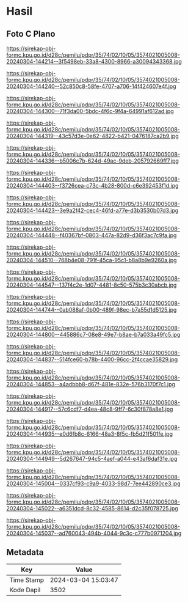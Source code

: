 # Hasil

## Foto C Plano

https://sirekap-obj-formc.kpu.go.id/d28c/pemilu/pdpr/35/74/02/10/05/3574021005008-20240304-144214--3f5498eb-33a8-4300-8966-a30094343368.jpg

https://sirekap-obj-formc.kpu.go.id/d28c/pemilu/pdpr/35/74/02/10/05/3574021005008-20240304-144240--52c850c8-58fe-4707-a706-14f424607e4f.jpg

https://sirekap-obj-formc.kpu.go.id/d28c/pemilu/pdpr/35/74/02/10/05/3574021005008-20240304-144300--71f3da00-5bdc-4f6c-9f4a-64991af612ad.jpg

https://sirekap-obj-formc.kpu.go.id/d28c/pemilu/pdpr/35/74/02/10/05/3574021005008-20240304-144319--43c57d3e-0e62-4822-b421-0476187ca2b9.jpg

https://sirekap-obj-formc.kpu.go.id/d28c/pemilu/pdpr/35/74/02/10/05/3574021005008-20240304-144336--b5006c7b-624d-49ac-9deb-205792669ff7.jpg

https://sirekap-obj-formc.kpu.go.id/d28c/pemilu/pdpr/35/74/02/10/05/3574021005008-20240304-144403--f3726cea-c73c-4b28-800d-c6e392453f1d.jpg

https://sirekap-obj-formc.kpu.go.id/d28c/pemilu/pdpr/35/74/02/10/05/3574021005008-20240304-144423--3e9a2f42-cec4-46fd-a77e-d3b3530b07d3.jpg

https://sirekap-obj-formc.kpu.go.id/d28c/pemilu/pdpr/35/74/02/10/05/3574021005008-20240304-144448--f40367bf-0803-447a-82d9-d36f3ac7c9fa.jpg

https://sirekap-obj-formc.kpu.go.id/d28c/pemilu/pdpr/35/74/02/10/05/3574021005008-20240304-144510--768b4e08-791f-45ca-95c1-b8a8b9e9260a.jpg

https://sirekap-obj-formc.kpu.go.id/d28c/pemilu/pdpr/35/74/02/10/05/3574021005008-20240304-144547--137f4c2e-1d07-4481-8c50-575b3c30abcb.jpg

https://sirekap-obj-formc.kpu.go.id/d28c/pemilu/pdpr/35/74/02/10/05/3574021005008-20240304-144744--0ab088af-0b00-489f-98ec-b7a55d1d5125.jpg

https://sirekap-obj-formc.kpu.go.id/d28c/pemilu/pdpr/35/74/02/10/05/3574021005008-20240304-144800--445886c7-08e8-49e7-b8ae-b7a033a49fc5.jpg

https://sirekap-obj-formc.kpu.go.id/d28c/pemilu/pdpr/35/74/02/10/05/3574021005008-20240304-144837--514fce60-b78b-4400-96cc-2f4ccae35829.jpg

https://sirekap-obj-formc.kpu.go.id/d28c/pemilu/pdpr/35/74/02/10/05/3574021005008-20240304-144853--a4adbbb8-d67f-481e-832e-576b3170f7c1.jpg

https://sirekap-obj-formc.kpu.go.id/d28c/pemilu/pdpr/35/74/02/10/05/3574021005008-20240304-144917--57c6cdf7-d4ea-48c8-9ff7-6c30f878a8e1.jpg

https://sirekap-obj-formc.kpu.go.id/d28c/pemilu/pdpr/35/74/02/10/05/3574021005008-20240304-144935--e0d6fb8c-6166-48a3-8f5c-fb5d21f501fe.jpg

https://sirekap-obj-formc.kpu.go.id/d28c/pemilu/pdpr/35/74/02/10/05/3574021005008-20240304-144949--5d267647-94c5-4aef-a044-e43af6daf31e.jpg

https://sirekap-obj-formc.kpu.go.id/d28c/pemilu/pdpr/35/74/02/10/05/3574021005008-20240304-145004--0337cf93-c9a9-4033-98d7-7ee442890ce3.jpg

https://sirekap-obj-formc.kpu.go.id/d28c/pemilu/pdpr/35/74/02/10/05/3574021005008-20240304-145022--a6351dcd-8c32-4585-8614-d2c35f078725.jpg

https://sirekap-obj-formc.kpu.go.id/d28c/pemilu/pdpr/35/74/02/10/05/3574021005008-20240304-145037--ad760043-494b-4044-9c3c-c777b0971204.jpg


## Metadata

| Key        | Value               |
| ---------- | ------------------- |
| Time Stamp | 2024-03-04 15:03:47 |
| Kode Dapil | 3502                |



